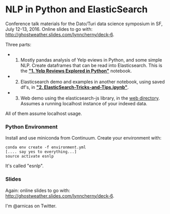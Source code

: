 # NLP in Python and ElasticSearch

Conference talk materials for the Dato/Turi data science symposium in SF, July 12-13, 2016.
Online slides to go with: http://ghostweather.slides.com/lynncherny/deck-6.

Three parts:

* 1. Mostly pandas analysis of Yelp  eviews in Python, and some simple NLP.  Create dataframes that can be read into Elasticsearch.  This is the **["1. Yelp Reviews Explored in Python"](https://github.com/arnicas/nlp_elasticsearch_reviews/blob/master/1.%20Yelp%20Reviews%20Explored%20in%20Python.ipynb)** notebook.
* 2. Elasticsearch demo and examples in another notebook, using saved df's, in **["2. ElasticSearch-Tricks-and-Tips.ipynb"](https://github.com/arnicas/nlp_elasticsearch_reviews/blob/master/2.%20ElasticSearch-Tricks-and-Tips.ipynb)**.
* 3. Web demo using the elasticsearch-js library, in the [web directory](https://github.com/arnicas/nlp_elasticsearch_reviews/tree/master/web).  Assumes a running localhost instance of your indexed data.

All of them assume localhost usage.

### Python Environment

Install and use miniconda from Continuum. Create your environment with:

```` 
conda env create -f environment.yml
[.... say yes to everything...]
source activate esnlp
````

It's called "esnlp".

### Slides

Again: online slides to go with: http://ghostweather.slides.com/lynncherny/deck-6.

I'm @arnicas on Twitter.

